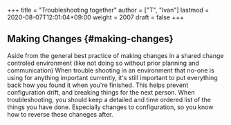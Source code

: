 +++
title = "Troubleshooting together"
author = ["T", "Ivan"]
lastmod = 2020-08-07T12:01:04+09:00
weight = 2007
draft = false
+++

## Making Changes {#making-changes}

Aside from the general best practice of making changes in a
shared change controled environment (like not doing so without
prior planning and communication) When trouble shooting in an
environment that no-one is using for anything important currently,
it's still important to put everything back how you found it when
you're finished. This helps prevent configuration drift, and
breaking things for the next person.
When troubleshooting, you should keep a detailed and time ordered
list of the things you have done. Especially changes to
configuration, so you know how to reverse these chaneges after.
